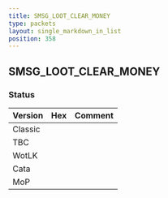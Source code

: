 ```yaml
---
title: SMSG_LOOT_CLEAR_MONEY
type: packets
layout: single_markdown_in_list
position: 358
---
```


## SMSG_LOOT_CLEAR_MONEY

### Status

Version    | Hex        | Comment
---------- | ---------- | ---------- 
Classic    |            |
TBC        |            |
WotLK      |            |
Cata       |            |
MoP        |            |